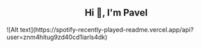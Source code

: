 <h2 align="center">Hi 👋, I'm Pavel</h2>
![Alt text](https://spotify-recently-played-readme.vercel.app/api?user=znm4hitug9zd40cd1iarls4dk)




